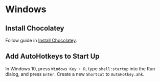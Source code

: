 # Windows

## Install Chocolatey

Follow guide in [Install Chocolatey](https://chocolatey.org/install).

## Add AutoHotkeys to Start Up

In Windows 10, press `Windows Key + R`, type `shell:startup` into the Run dialog, and press `Enter`. Create a new `Shortcut` to `AutoHotkey.ahk`.